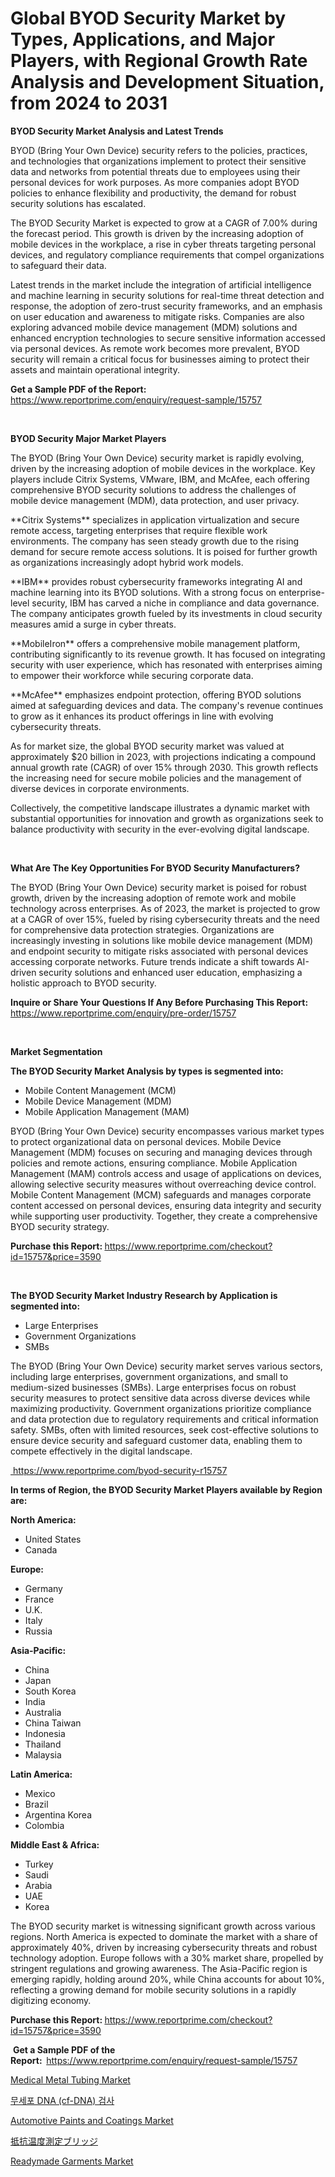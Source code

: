 <p><h1>Global BYOD Security Market by Types, Applications, and Major Players, with Regional Growth Rate Analysis and Development Situation, from 2024 to 2031</h1></p><p><strong>BYOD Security Market Analysis and Latest Trends</strong></p>
<p><p>BYOD (Bring Your Own Device) security refers to the policies, practices, and technologies that organizations implement to protect their sensitive data and networks from potential threats due to employees using their personal devices for work purposes. As more companies adopt BYOD policies to enhance flexibility and productivity, the demand for robust security solutions has escalated.</p><p>The BYOD Security Market is expected to grow at a CAGR of 7.00% during the forecast period. This growth is driven by the increasing adoption of mobile devices in the workplace, a rise in cyber threats targeting personal devices, and regulatory compliance requirements that compel organizations to safeguard their data. </p><p>Latest trends in the market include the integration of artificial intelligence and machine learning in security solutions for real-time threat detection and response, the adoption of zero-trust security frameworks, and an emphasis on user education and awareness to mitigate risks. Companies are also exploring advanced mobile device management (MDM) solutions and enhanced encryption technologies to secure sensitive information accessed via personal devices. As remote work becomes more prevalent, BYOD security will remain a critical focus for businesses aiming to protect their assets and maintain operational integrity.</p></p>
<p><strong>Get a Sample PDF of the Report:&nbsp;</strong> <a href="https://www.reportprime.com/enquiry/request-sample/15757">https://www.reportprime.com/enquiry/request-sample/15757</a></p>
<p>&nbsp;</p>
<p><strong>BYOD Security Major Market Players</strong></p>
<p><p>The BYOD (Bring Your Own Device) security market is rapidly evolving, driven by the increasing adoption of mobile devices in the workplace. Key players include Citrix Systems, VMware, IBM, and McAfee, each offering comprehensive BYOD security solutions to address the challenges of mobile device management (MDM), data protection, and user privacy.</p><p>**Citrix Systems** specializes in application virtualization and secure remote access, targeting enterprises that require flexible work environments. The company has seen steady growth due to the rising demand for secure remote access solutions. It is poised for further growth as organizations increasingly adopt hybrid work models.</p><p>**IBM** provides robust cybersecurity frameworks integrating AI and machine learning into its BYOD solutions. With a strong focus on enterprise-level security, IBM has carved a niche in compliance and data governance. The company anticipates growth fueled by its investments in cloud security measures amid a surge in cyber threats.</p><p>**MobileIron** offers a comprehensive mobile management platform, contributing significantly to its revenue growth. It has focused on integrating security with user experience, which has resonated with enterprises aiming to empower their workforce while securing corporate data.</p><p>**McAfee** emphasizes endpoint protection, offering BYOD solutions aimed at safeguarding devices and data. The company's revenue continues to grow as it enhances its product offerings in line with evolving cybersecurity threats.</p><p>As for market size, the global BYOD security market was valued at approximately $20 billion in 2023, with projections indicating a compound annual growth rate (CAGR) of over 15% through 2030. This growth reflects the increasing need for secure mobile policies and the management of diverse devices in corporate environments.</p><p>Collectively, the competitive landscape illustrates a dynamic market with substantial opportunities for innovation and growth as organizations seek to balance productivity with security in the ever-evolving digital landscape.</p></p>
<p>&nbsp;</p>
<p><strong>What Are The Key Opportunities For BYOD Security Manufacturers?</strong></p>
<p><p>The BYOD (Bring Your Own Device) security market is poised for robust growth, driven by the increasing adoption of remote work and mobile technology across enterprises. As of 2023, the market is projected to grow at a CAGR of over 15%, fueled by rising cybersecurity threats and the need for comprehensive data protection strategies. Organizations are increasingly investing in solutions like mobile device management (MDM) and endpoint security to mitigate risks associated with personal devices accessing corporate networks. Future trends indicate a shift towards AI-driven security solutions and enhanced user education, emphasizing a holistic approach to BYOD security.</p></p>
<p><strong>Inquire or Share Your Questions If Any Before Purchasing This Report:</strong> <a href="https://www.reportprime.com/enquiry/pre-order/15757">https://www.reportprime.com/enquiry/pre-order/15757</a></p>
<p>&nbsp;</p>
<p><strong>Market Segmentation</strong></p>
<p><strong>The BYOD Security Market Analysis by types is segmented into:</strong></p>
<p><ul><li>Mobile Content Management (MCM)</li><li>Mobile Device Management (MDM)</li><li>Mobile Application Management (MAM)</li></ul></p>
<p><p>BYOD (Bring Your Own Device) security encompasses various market types to protect organizational data on personal devices. Mobile Device Management (MDM) focuses on securing and managing devices through policies and remote actions, ensuring compliance. Mobile Application Management (MAM) controls access and usage of applications on devices, allowing selective security measures without overreaching device control. Mobile Content Management (MCM) safeguards and manages corporate content accessed on personal devices, ensuring data integrity and security while supporting user productivity. Together, they create a comprehensive BYOD security strategy.</p></p>
<p><strong>Purchase this Report:&nbsp;</strong><a href="https://www.reportprime.com/checkout?id=15757&price=3590">https://www.reportprime.com/checkout?id=15757&price=3590</a></p>
<p>&nbsp;</p>
<p><strong>The BYOD Security Market Industry Research by Application is segmented into:</strong></p>
<p><ul><li>Large Enterprises</li><li>Government Organizations</li><li>SMBs</li></ul></p>
<p><p>The BYOD (Bring Your Own Device) security market serves various sectors, including large enterprises, government organizations, and small to medium-sized businesses (SMBs). Large enterprises focus on robust security measures to protect sensitive data across diverse devices while maximizing productivity. Government organizations prioritize compliance and data protection due to regulatory requirements and critical information safety. SMBs, often with limited resources, seek cost-effective solutions to ensure device security and safeguard customer data, enabling them to compete effectively in the digital landscape.</p></p>
<p><a href="https://www.reportprime.com/byod-security-r15757">&nbsp;https://www.reportprime.com/byod-security-r15757</a></p>
<p><strong>In terms of Region, the BYOD Security Market Players available by Region are:</strong></p>
<p>
    <p> <strong> North America: </strong>
        <ul>
            <li>United States</li>
            <li>Canada</li>
        </ul>
        </p> 
    <p> <strong> Europe: </strong>
        <ul>
            <li>Germany</li>
            <li>France</li>
            <li>U.K.</li>
            <li>Italy</li>
            <li>Russia</li>
        </ul>
        </p> 
    <p> <strong> Asia-Pacific: </strong>
        <ul>
            <li>China</li>
            <li>Japan</li>
            <li>South Korea</li>
            <li>India</li>
            <li>Australia</li>
            <li>China Taiwan</li>
            <li>Indonesia</li>
            <li>Thailand</li>
            <li>Malaysia</li>
        </ul>
        </p> 
    <p> <strong> Latin America: </strong>
        <ul>
            <li>Mexico</li>
            <li>Brazil</li>
            <li>Argentina Korea</li>
            <li>Colombia</li>
        </ul>
        </p> 
    <p> <strong> Middle East & Africa: </strong>
        <ul>
            <li>Turkey</li>
            <li>Saudi</li>
            <li>Arabia</li>
            <li>UAE</li>
            <li>Korea</li>
        </ul>
    </p>
    </p>
<p><p>The BYOD security market is witnessing significant growth across various regions. North America is expected to dominate the market with a share of approximately 40%, driven by increasing cybersecurity threats and robust technology adoption. Europe follows with a 30% market share, propelled by stringent regulations and growing awareness. The Asia-Pacific region is emerging rapidly, holding around 20%, while China accounts for about 10%, reflecting a growing demand for mobile security solutions in a rapidly digitizing economy.</p></p>
<p><strong>Purchase this Report: </strong><a href="https://www.reportprime.com/checkout?id=15757&price=3590">https://www.reportprime.com/checkout?id=15757&price=3590</a></p>
<p>&nbsp;<strong>Get a Sample PDF of the Report:&nbsp;&nbsp;</strong><a href="https://www.reportprime.com/enquiry/request-sample/15757">https://www.reportprime.com/enquiry/request-sample/15757</a></p>
<p><strong></strong></p>
<p><p><a href="https://medium.com/@roberthamilton727/the-medical-metal-tubing-market-has-witnessed-significant-growth-in-recent-years-and-this-trend-5cc1a83aa938">Medical Metal Tubing Market</a></p><p><a href="https://medium.com/@brendanmata77/cell-free-dna-cf-dna-testing-market-%EC%9D%98-%EA%B8%80%EB%A1%9C%EB%B2%8C-%EC%8B%9C%EC%9E%A5-%EA%B0%9C%EC%9A%94%EB%8A%94-%EC%A0%84-%EC%84%B8%EA%B3%84-%EB%B0%8F-%EC%A3%BC%EC%9A%94-%EC%8B%9C%EC%9E%A5%EC%9D%98-%EC%82%B0%EC%97%85%EC%97%90-%EC%98%81%ED%96%A5%EC%9D%84-%EB%AF%B8%EC%B9%98%EB%8A%94-%EC%A3%BC%EC%9A%94-%ED%8A%B8%EB%A0%8C%EB%93%9C%EC%97%90-%EB%8C%80%ED%95%9C-%EB%8F%85%ED%8A%B9%ED%95%9C-%EA%B4%80%EC%A0%90%EC%9D%84-356357e57d84">무세포 DNA (cf-DNA) 검사</a></p><p><a href="https://issuu.com/reportprime-2/docs/automotive-paints-and-coatings-mark_7cd81a30d71689">Automotive Paints and Coatings Market</a></p><p><a href="https://medium.com/@dm15982023/resistance-thermometry-bridges-market-%E3%81%AE%E3%82%B0%E3%83%AD%E3%83%BC%E3%83%90%E3%83%AB%E5%B8%82%E5%A0%B4%E6%A6%82%E8%A6%81%E3%81%AF-%E4%B8%96%E7%95%8C%E3%81%8A%E3%82%88%E3%81%B3%E4%B8%BB%E8%A6%81%E5%B8%82%E5%A0%B4%E3%81%AB%E3%81%8A%E3%81%91%E3%82%8B%E6%A5%AD%E7%95%8C%E3%81%AB%E5%BD%B1%E9%9F%BF%E3%82%92%E4%B8%8E%E3%81%88%E3%82%8B%E4%B8%BB%E8%A6%81%E3%81%AA%E3%83%88%E3%83%AC%E3%83%B3%E3%83%89%E3%81%AB%E3%81%A4%E3%81%84%E3%81%A6-%E7%8B%AC%E8%87%AA%E3%81%AE%E8%A6%96%E7%82%B9%E3%82%92%E6%8F%90%E4%BE%9B%E3%81%97%E3%81%BE%E3%81%99-f29ac73ef820">抵抗温度測定ブリッジ</a></p><p><a href="https://medium.com/@codystark63/emerging-market-trends-and-regional-analysis-of-readymade-garments-market-forecasted-for-period-9542e9d4e91d">Readymade Garments Market</a></p></p>